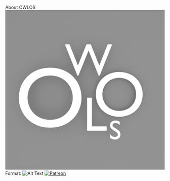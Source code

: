 About OWLOS
![OWLOS Logo](logo.png)
Format: ![Alt Text](url)
[![Patreon](https://c5.patreon.com/external/logo/become_a_patron_button.png)](https://www.patreon.com/bePatron?u=11141581)
